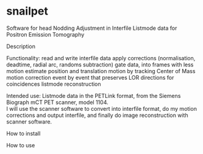 # snailpet
Software for head Nodding Adjustment in Interfile Listmode data for Positron Emission Tomography

Description

Functionality:
  read and write interfile data 
  apply corrections (normalisation, deadtime, radial arc, randoms subtraction)
  gate data, into frames with less motion
  estimate position and translation motion by tracking Center of Mass
  motion correction event by event that preserves LOR directions for coincidences
  listmode reconstruction

Intended use:
  Listmode data in the PETLink format, from the Siemens Biograph mCT PET scanner, model 1104.  
  I will use the scanner software to convert into interfile format, do my motion corrections and output interfile, and finally do image reconstruction with scanner software.

How to install

How to use


